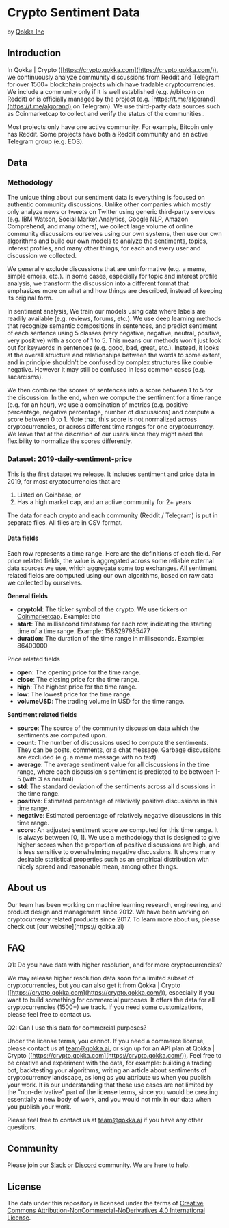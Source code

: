 # Crypto Sentiment Data

by [Qokka Inc](https://qokka.ai)

## Introduction

In Qokka | Crypto ([https://crypto.qokka.com](https://crypto.qokka.com/)), we continuously analyze community discussions from Reddit and Telegram for over 1500+ blockchain projects which have tradable cryptocurrencies. We include a community only if it is well established (e.g. /r/bitcoin on Reddit) or is officially managed by the project (e.g. [https://t.me/algorand](https://t.me/algorand) on Telegram). We use third-party data sources such as Coinmarketcap to collect and verify the status of the communities..

Most projects only have one active community. For example, Bitcoin only has Reddit. Some projects have both a Reddit community and an active Telegram group (e.g. EOS). 

## Data

### Methodology

The unique thing about our sentiment data is everything is focused on authentic community discussions. Unlike other companies which mostly only analyze news or tweets on Twitter using generic third-party services (e.g. IBM Watson, Social Market Analytics, Google NLP, Amazon Comprehend, and many others), we collect large volume of online community discussions ourselves using our own systems, then use our own algorithms and build our own models to analyze the sentiments, topics, interest profiles, and many other things, for each and every user and discussion we collected.

We generally exclude discussions that are uninformative (e.g. a meme, simple emojis, etc.). In some cases, especially for topic and interest profile analysis, we transform the discussion into a different format that emphasizes more on what and how things are described, instead of keeping its original form. 

In sentiment analysis, We train our models using data where labels are readily available (e.g. reviews, forums, etc.). We use deep learning methods that recognize semantic compositions in sentences, and predict sentiment of each sentence using 5 classes (very negative, negative, neutral, positive, very positive) with a score of 1 to 5. This means our methods won't just look out for keywords in sentences (e.g. good, bad, great, etc.). Instead, it looks at the overall structure and relationships between the words to some extent, and in principle shouldn't be confused by complex structures like double negative. However it may still be confused in less common cases (e.g. sacarcisms). 

We then combine the scores of sentences into a score between 1 to 5 for the discussion. In the end, when we compute the sentiment for a time range (e.g. for an hour), we use a combination of metrics (e.g. positive percentage, negative percentage, number of discussions) and compute a score between 0 to 1. Note that, this score is not normalized across cryptocurrencies, or across different time ranges for one cryptocurrency. We leave that at the discretion of our users since they might need the flexibility to normalize the scores differently.


### Dataset: 2019-daily-sentiment-price

This is the first dataset we release. It includes sentiment and price data in 2019, for most cryptocurrencies that are 

1. Listed on Coinbase, or
2. Has a high market cap, and an active community for 2+ years

The data for each crypto and each community (Reddit / Telegram) is put in separate files. All files are in CSV format.

#### Data fields

Each row represents a time range. Here are the definitions of each field. For price related fields, the value is aggregated across some reliable external data sources we use, which aggregate some top exchanges. All sentiment related fields are computed using our own algorithms, based on raw data we collected by ourselves.

**General fields**

- **cryptoId**: The ticker symbol of the crypto. We use tickers on [Coinmarketcap](https://coinmarketcap.com). Example: btc
- **start**: The millisecond timestamp for each row, indicating the starting time of a time range. Example: 1585297985477
- **duration**: The duration of the time range in milliseconds. Example: 86400000

Price related fields

- **open**: The opening price for the time range.
- **close**: The closing price for the time range.
- **high**: The highest price for the time range.
- **low**: The lowest price for the time range.
- **volumeUSD**: The trading volume in USD for the time range.

**Sentiment related fields**

- **source**: The source of the community discussion data which the sentiments are computed upon.
- **count**: The number of discussions used to compute the sentiments. They can be posts, comments, or a chat message. Garbage discussions are excluded (e.g. a meme message with no text)
- **average**: The average sentiment value for all discussions in the time range, where each discussion's sentiment is predicted to be between 1-5 (with 3 as neutral) 
- **std**: The standard deviation of the sentiments across all discussions in the time range.
- **positive**: Estimated percentage of relatively positive discussions in this time range.
- **negative**: Estimated percentage of relatively negative discussions in this time range.
- **score**: An adjusted sentiment score we computed for this time range. It is always between [0, 1]. We use a methodology that is designed to give higher scores when the proportion of positive discussions are high, and is less sensitive to overwhelming negative discussions. It shows many desirable statistical properties such as an empirical distribution with nicely spread and reasonable mean, among other things.
 

## About us

Our team has been working on machine learning research, engineering, and product design and management since 2012. We have been working on cryptocurrency related products since 2017. To learn more about us, please check out [our website](https:// qokka.ai)

## FAQ

Q1: Do you have data with higher resolution, and for more cryptocurrencies?

We may release higher resolution data soon for a limited subset of cryptocurrencies, but you can also get it from Qokka | Crypto ([https://crypto.qokka.com](https://crypto.qokka.com/)), especially if you want to build something for commercial purposes. It offers the data for all cryptocurrencies (1500+) we track. If you need some customizations, please feel free to contact us. 

Q2: Can I use this data for commercial purposes?

Under the license terms, you cannot. If you need a commerce license, please contact us at [team@qokka.ai](mailto:team@qokka.ai), or sign up for an API plan at Qokka | Crypto ([https://crypto.qokka.com](https://crypto.qokka.com/)). Feel free to be creative and experiment with the data, for example: building a trading bot, backtesting your algorithms, writing an article about sentiments of cryptocurrency landscape, as long as you attribute us when you publish your work. It is our understanding that these use cases are not limited by the "non-derivative" part of the license terms, since you would be creating essentially a new body of work, and you would not mix in our data when you publish your work. 


Please feel free to contact us at [team@qokka.ai](mailto:team@qokka.ai) if you have any other questions.

## Community

Please join our [Slack](https://qokka.typeform.com/to/T1W0eF) or [Discord](https://discord.gg/UyrH3QK) community. We are here to help.

## License

The data under this repository is licensed under the terms of [Creative Commons Attribution-NonCommercial-NoDerivatives 4.0 International License](https://creativecommons.org/licenses/by-nc-nd/4.0/).

